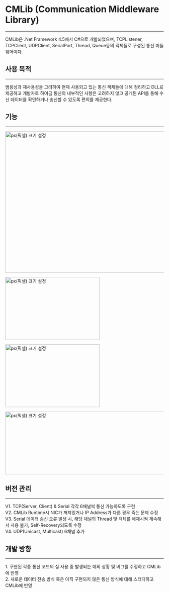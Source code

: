 # CMLib (Communication Middleware Library)
<hr/>
CMLib은 .Net Framework 4.5에서 C#으로 개발되었으며, TCPListener, TCPClient, UDPClient, SerialPort, Thread, Queue등의 객체들로 구성된 통신 미들웨어이다.  

## 사용 목적
<hr/>
범용성과 재사용성을 고려하여 현재 사용되고 있는 통신 객체들에 대해 정리하고 DLL로 제공하고 개발자로 하여금 통신의 내부적인 사항은 고려하지 않고 공개된 API를 통해 수신 데이터를 확인하거나 송신할 수 있도록 편의를 제공한다.   

## 기능
<hr/>
<img src="https://user-images.githubusercontent.com/65689549/85561691-c9654c80-b666-11ea-92a8-2cd4b30be67e.png" width="550px" height="450px" title="px(픽셀) 크기 설정"></img><br/>

<img src="https://user-images.githubusercontent.com/65689549/84605654-f3d23f80-aed9-11ea-8ddf-67c1181e4783.png" width="300px" height="200px" title="px(픽셀) 크기 설정"></img><br/>

<img src="https://user-images.githubusercontent.com/65689549/84606049-3d705980-aedd-11ea-8e5d-1a40fef9a4f1.png" width="300px" height="200px" title="px(픽셀) 크기 설정"></img><br/>

<img src="https://user-images.githubusercontent.com/65689549/84606048-3c3f2c80-aedd-11ea-8b58-dd618472c144.png" width="600px" height="200px" title="px(픽셀) 크기 설정"></img><br/>

## 버전 관리 
<hr/>
V1. TCP(Server, Client) & Serial 각각 6채널씩 통신 가능하도록 구현</br>
V2. CMLib Runtime시 NIC가 꺼져있거나 IP Address가 다른 경우 죽는 문제 수정</br>
V3. Serial 데이터 송신 오류 발생 시, 해당 채널의 Thread 및 객체를 해제시켜 계속해서 사용 불가, Self-Recovery되도록 수정</br>
V4. UDP(Unicast, Multicast) 6채널 추가

## 개발 방향
<hr/>
1. 구현된 각종 통신 코드의 실 사용 중 발생되는 예외 상황 및 버그를 수정하고 CMLib에  반영</br>
2. 새로운 데이터 전송 방식 혹은 아직 구현되지 않은 통신 방식에 대해 스터디하고 CMLib에 반영
